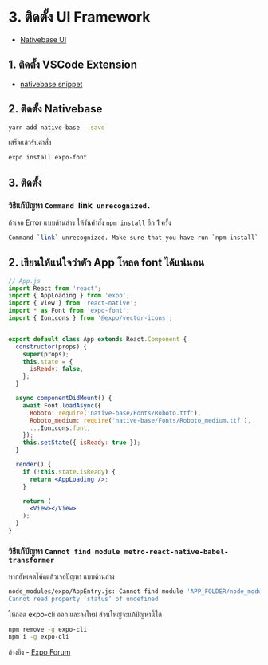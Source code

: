 
# 3. ติดตั้ง UI Framework

- [Nativebase UI](https://docs.nativebase.io/Components.html#Components)

## 1. ติดตั้ง VSCode Extension

- [nativebase snippet](https://marketplace.visualstudio.com/items?itemName=GeekyAnts.nativebase-snippets)

## 2. ติดตั้ง Nativebase

```bash
yarn add native-base --save
```

เสร็จแล้วรันคำสั่ง 

```bash
expo install expo-font
```

## 3. ติดตั้ง 

### วิธีแก้ปัญหา `Command `link` unrecognized.`

ถ้าเจอ Error แบบด้านล่าง ให้รันคำสั่ง `npm install` อีก 1 ครั้ง

```bash
Command `link` unrecognized. Make sure that you have run `npm install` and that you are inside a react-native project.
```

## 2. เขียนให้แน่ใจว่าตัว App โหลด font ได้แน่นอน

```jsx
// App.js
import React from 'react';
import { AppLoading } from 'expo';
import { View } from 'react-native';
import * as Font from 'expo-font';
import { Ionicons } from '@expo/vector-icons';


export default class App extends React.Component {
  constructor(props) {
    super(props);
    this.state = {
      isReady: false,
    };
  }

  async componentDidMount() {
    await Font.loadAsync({
      Roboto: require('native-base/Fonts/Roboto.ttf'),
      Roboto_medium: require('native-base/Fonts/Roboto_medium.ttf'),
      ...Ionicons.font,
    });
    this.setState({ isReady: true });
  }

  render() {
    if (!this.state.isReady) {
      return <AppLoading />;
    }

    return (
      <View></View>
    );
  }
}
```


### วิธีแก้ปัญหา `Cannot find module metro-react-native-babel-transformer`

หากอัพเดตโค้ดแล้วเจอปัญหา แบบด้านล่าง

```bash
node_modules/expo/AppEntry.js: Cannot find module 'APP_FOLDER/node_modules/@react-native-community/cli/node_modules/metro-react-native-babel-transformer/src/index.js’
Cannot read property ‘status’ of undefined
```

ให้ถอด expo-cli ออก และลงใหม่ ส่วนใหญ่จะแก้ปัญหานี้ได้

```bash
npm remove -g expo-cli
npm i -g expo-cli
```

อ้างอิง - [Expo Forum](https://forums.expo.io/t/upgrade-expo-to-v33/23568)
